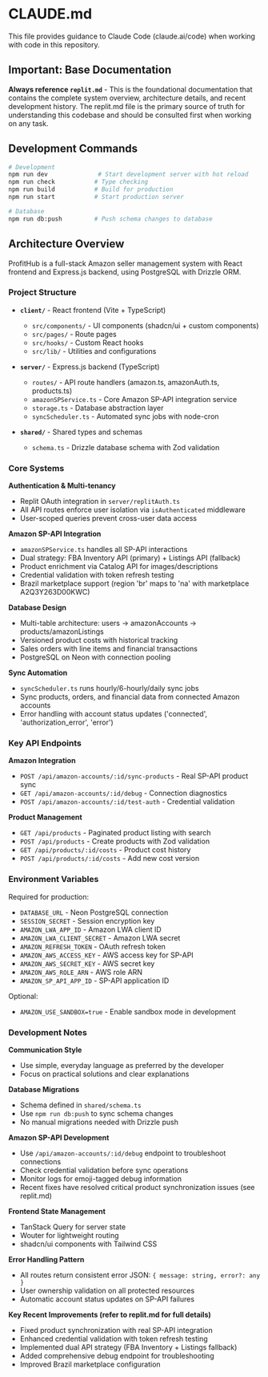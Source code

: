 # CLAUDE.md

This file provides guidance to Claude Code (claude.ai/code) when working with code in this repository.

## Important: Base Documentation

**Always reference `replit.md`** - This is the foundational documentation that contains the complete system overview, architecture details, and recent development history. The replit.md file is the primary source of truth for understanding this codebase and should be consulted first when working on any task.

## Development Commands

```bash
# Development
npm run dev              # Start development server with hot reload
npm run check           # Type checking
npm run build           # Build for production
npm run start           # Start production server

# Database
npm run db:push         # Push schema changes to database
```

## Architecture Overview

ProfitHub is a full-stack Amazon seller management system with React frontend and Express.js backend, using PostgreSQL with Drizzle ORM.

### Project Structure

- **`client/`** - React frontend (Vite + TypeScript)
  - `src/components/` - UI components (shadcn/ui + custom components)
  - `src/pages/` - Route pages
  - `src/hooks/` - Custom React hooks
  - `src/lib/` - Utilities and configurations

- **`server/`** - Express.js backend (TypeScript)
  - `routes/` - API route handlers (amazon.ts, amazonAuth.ts, products.ts)
  - `amazonSPService.ts` - Core Amazon SP-API integration service
  - `storage.ts` - Database abstraction layer
  - `syncScheduler.ts` - Automated sync jobs with node-cron

- **`shared/`** - Shared types and schemas
  - `schema.ts` - Drizzle database schema with Zod validation

### Core Systems

**Authentication & Multi-tenancy**
- Replit OAuth integration in `server/replitAuth.ts`
- All API routes enforce user isolation via `isAuthenticated` middleware
- User-scoped queries prevent cross-user data access

**Amazon SP-API Integration**
- `amazonSPService.ts` handles all SP-API interactions
- Dual strategy: FBA Inventory API (primary) + Listings API (fallback)
- Product enrichment via Catalog API for images/descriptions
- Credential validation with token refresh testing
- Brazil marketplace support (region 'br' maps to 'na' with marketplace A2Q3Y263D00KWC)

**Database Design** 
- Multi-table architecture: users → amazonAccounts → products/amazonListings
- Versioned product costs with historical tracking
- Sales orders with line items and financial transactions
- PostgreSQL on Neon with connection pooling

**Sync Automation**
- `syncScheduler.ts` runs hourly/6-hourly/daily sync jobs
- Sync products, orders, and financial data from connected Amazon accounts
- Error handling with account status updates ('connected', 'authorization_error', 'error')

### Key API Endpoints

**Amazon Integration**
- `POST /api/amazon-accounts/:id/sync-products` - Real SP-API product sync
- `GET /api/amazon-accounts/:id/debug` - Connection diagnostics
- `POST /api/amazon-accounts/:id/test-auth` - Credential validation

**Product Management**
- `GET /api/products` - Paginated product listing with search
- `POST /api/products` - Create products with Zod validation
- `GET /api/products/:id/costs` - Product cost history
- `POST /api/products/:id/costs` - Add new cost version

### Environment Variables

Required for production:
- `DATABASE_URL` - Neon PostgreSQL connection
- `SESSION_SECRET` - Session encryption key
- `AMAZON_LWA_APP_ID` - Amazon LWA client ID
- `AMAZON_LWA_CLIENT_SECRET` - Amazon LWA secret
- `AMAZON_REFRESH_TOKEN` - OAuth refresh token
- `AMAZON_AWS_ACCESS_KEY` - AWS access key for SP-API
- `AMAZON_AWS_SECRET_KEY` - AWS secret key
- `AMAZON_AWS_ROLE_ARN` - AWS role ARN
- `AMAZON_SP_API_APP_ID` - SP-API application ID

Optional:
- `AMAZON_USE_SANDBOX=true` - Enable sandbox mode in development

### Development Notes

**Communication Style**
- Use simple, everyday language as preferred by the developer
- Focus on practical solutions and clear explanations

**Database Migrations**
- Schema defined in `shared/schema.ts`
- Use `npm run db:push` to sync schema changes
- No manual migrations needed with Drizzle push

**Amazon SP-API Development**
- Use `/api/amazon-accounts/:id/debug` endpoint to troubleshoot connections
- Check credential validation before sync operations
- Monitor logs for emoji-tagged debug information
- Recent fixes have resolved critical product synchronization issues (see replit.md)

**Frontend State Management**
- TanStack Query for server state
- Wouter for lightweight routing
- shadcn/ui components with Tailwind CSS

**Error Handling Pattern**
- All routes return consistent error JSON: `{ message: string, error?: any }`
- User ownership validation on all protected resources
- Automatic account status updates on SP-API failures

**Key Recent Improvements (refer to replit.md for full details)**
- Fixed product synchronization with real SP-API integration
- Enhanced credential validation with token refresh testing
- Implemented dual API strategy (FBA Inventory + Listings fallback)
- Added comprehensive debug endpoint for troubleshooting
- Improved Brazil marketplace configuration